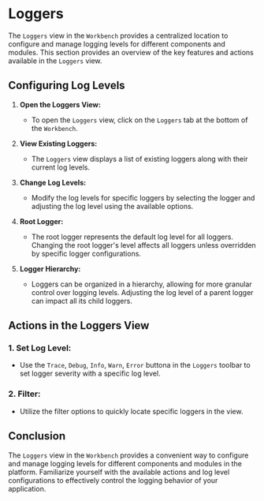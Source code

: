 # Loggers

The `Loggers` view in the `Workbench` provides a centralized location to configure and manage logging levels for different components and modules. This section provides an overview of the key features and actions available in the `Loggers` view.

## Configuring Log Levels

1. **Open the Loggers View:**
   - To open the `Loggers` view, click on the `Loggers` tab at the bottom of the `Workbench`.

2. **View Existing Loggers:**
   - The `Loggers` view displays a list of existing loggers along with their current log levels.

3. **Change Log Levels:**
   - Modify the log levels for specific loggers by selecting the logger and adjusting the log level using the available options.

4. **Root Logger:**
   - The root logger represents the default log level for all loggers. Changing the root logger's level affects all loggers unless overridden by specific logger configurations.

5. **Logger Hierarchy:**
   - Loggers can be organized in a hierarchy, allowing for more granular control over logging levels. Adjusting the log level of a parent logger can impact all its child loggers.

## Actions in the Loggers View

### 1. **Set Log Level:**
   - Use the `Trace`, `Debug`, `Info`, `Warn`, `Error` buttona in the `Loggers` toolbar to set logger severity with a specific log level.

### 2. **Filter:**
   - Utilize the filter options to quickly locate specific loggers in the view.

## Conclusion

The `Loggers` view in the `Workbench` provides a convenient way to configure and manage logging levels for different components and modules in the platform. Familiarize yourself with the available actions and log level configurations to effectively control the logging behavior of your application.
